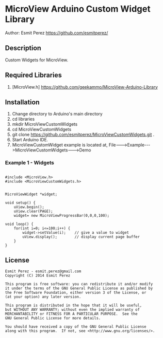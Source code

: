 # MicroView Arduino Custom Widget Library

Author: Esmit Perez <https://github.com/esmitperez/>


## Description

Custom Widgets for MicroView.

## Required Libraries

1. [MicroView.h] <https://github.com/geekammo/MicroView-Arduino-Library>

## Installation

1. Change directory to Arduino's main directory
2. cd libraries
3. mkdir MicroViewCustomWidgets
4. cd MicroViewCustomWidgets
5. git clone https://github.com/esmitperez/MicroViewCustomWidgets.git .
6. Start Arduino IDE.
7. MicroViewCustomWidget example is located at, File--->Example--->MicroViewCustomWidgets--->Demo

### Example 1 -  Widgets
<pre><code>
#include &lt;MicroView.h&gt;
#include &lt;MicroViewCustomWidgets.h&gt;


MicroViewWidget *widget;

void setup() {
    uView.begin();
    uView.clear(PAGE);
    widget= new MicroViewProgressBar(0,0,0,100);

void loop() {
    for(int i=0; i&lt;=100;i++) {
        widget->setValue(i);	// give a value to widget
        uView.display();		// display current page buffer
    }
}
</code></pre>


## License
    Esmit Perez - esmit.perez@gmail.com
    Copyright (C) 2014 Esmit Perez

    This program is free software: you can redistribute it and/or modify
    it under the terms of the GNU General Public License as published by
    the Free Software Foundation, either version 3 of the License, or
    (at your option) any later version.

    This program is distributed in the hope that it will be useful,
    but WITHOUT ANY WARRANTY; without even the implied warranty of
    MERCHANTABILITY or FITNESS FOR A PARTICULAR PURPOSE.  See the
    GNU General Public License for more details.

    You should have received a copy of the GNU General Public License
    along with this program.  If not, see <http://www.gnu.org/licenses/>.
